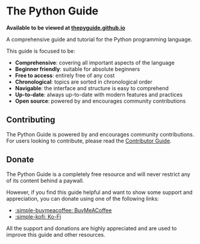 # The Python Guide
**Available to be viewed at [thepyguide.github.io](https://thepyguide.github.io)**

A comprehensive guide and tutorial for the Python programming language.

This guide is focused to be:

- **Comprehensive**: covering all important aspects of the language
- **Beginner friendly**: suitable for absolute beginners
- **Free to access**: entirely free of any cost
- **Chronological**: topics are sorted in chronological order
- **Navigable**: the interface and structure is easy to comprehend
- **Up-to-date**: always up-to-date with modern features and practices
- **Open source**: powered by and encourages community contributions

## Contributing
The Python Guide is powered by and encourages community contributions. For
users looking to contribute, please read the [Contributor Guide](./contributing.md).

## Donate
The Python Guide is a completely free resource and will never restrict
any of its content behind a paywall.

However, if you find this guide helpful and want to show some support
and appreciation, you can donate using one of the following links:

- [:simple-buymeacoffee: BuyMeACoffee](https://www.buymeacoffee.com/izxxr)
- [:simple-kofi: Ko-Fi](https://www.ko-fi.com/izxxr)

All the support and donations are highly appreciated and are used to
improve this guide and other resources.
